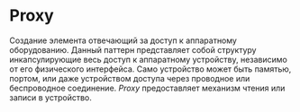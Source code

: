 # Proxy

Создание элемента отвечающий за доступ к аппаратному оборудованию. Данный паттерн представляет собой структуру инкапсулирующие весь доступ к аппаратному устройству, независимо от его физического интерфейса. Само устройство может быть памятью, портом, или даже устройством доступа через проводное или беспроводное соединение. *Proxy* предоставляет механизм чтения или записи в устройство.